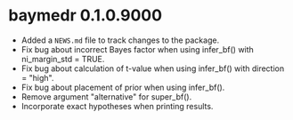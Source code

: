 # baymedr 0.1.0.9000

* Added a `NEWS.md` file to track changes to the package.
* Fix bug about incorrect Bayes factor when using infer_bf() with ni_margin_std = TRUE.
* Fix bug about calculation of t-value when using infer_bf() with direction = "high".
* Fix bug about placement of prior when using infer_bf().
* Remove argument "alternative" for super_bf().
* Incorporate exact hypotheses when printing results.

